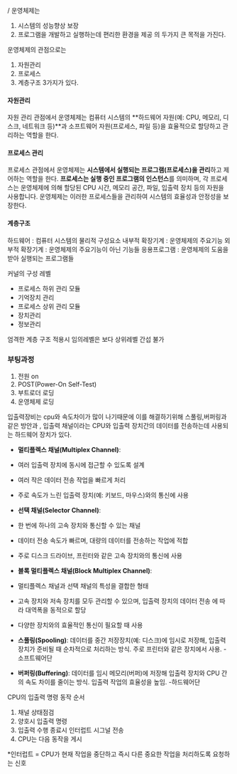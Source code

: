 /
운영체제는 
1. 시스템의 성능향상 보장
2. 프로그램을 개발하고 실행하는데 편리한 환경을 제공
의 두가지 큰 목적을 가진다.

운영체제의 관점으로는

1. 자원관리
2. 프로세스
3. 계층구조
3가지가 있다.

#### 자원관리
자원 관리 관점에서 운영체제는 컴퓨터 시스템의
**하드웨어 자원(예: CPU, 메모리, 디스크, 네트워크 등)**과 
소프트웨어 자원(프로세스, 파일 등)을 효율적으로 할당하고 관리하는 역할을 한다.

#### 프로세스 관리
프로세스 관점에서 운영체제는 **시스템에서 실행되는 프로그램(프로세스)을 관리**하고 제어하는 역할을 한다. 
**프로세스는 실행 중인 프로그램의 인스턴스**를 의미하며, 각 프로세스는 운영체제에 의해 할당된 CPU 시간, 메모리 공간, 파일, 입출력 장치 등의 자원을 사용합니다. 운영체제는 이러한 프로세스들을 관리하여 시스템의 효율성과 안정성을 보장한다.


#### 계층구조

하드웨어 : 컴퓨터 시스템의 물리적 구성요소
내부적 확장기계 : 운영체제의 주요기능
외부적 확장기계 : 운영체제의 주요기능이 아닌 기능들
응용프로그램 : 운영체제의 도움을 받아 실행되는 프로그램들

커널의 구성 레벨
- 프로세스 하위 관리 모듈
- 기억장치 관리
- 프로세스 상위 관리 모듈
- 장치관리
- 정보관리

엄격한 계층 구조 적용시 임의레벨은 보다 상위레벨 간섭 불가


### 부팅과정

1. 전원 on
2. POST(Power-On Self-Test)
3. 부트로더 로딩
4. 운영체제 로딩

입출력장비는 cpu와 속도차이가 많이 나기때문에 이를 해결하기위해 스풀링,버퍼링과 같은 방안과 , 입출력 채널이라는 CPU와 입출력 장치간의 데이터를 전송하는데 사용되는 하드웨어 장치가 있다.

- **멀티플렉스 채널(Multiplex Channel)**:
- 여러 입출력 장치에 동시에 접근할 수 있도록 설계
- 여러 작은 데이터 전송 작업을 빠르게 처리
- 주로 속도가 느린 입출력 장치(예: 키보드, 마우스)와의 통신에 사용

- **선택 채널(Selector Channel)**:
- 한 번에 하나의 고속 장치와 통신할 수 있는 채널
- 데이터 전송 속도가 빠르며, 대량의 데이터를 전송하는 작업에 적합
- 주로 디스크 드라이브, 프린터와 같은 고속 장치와의 통신에 사용


- **블록 멀티플렉스 채널(Block Multiplex Channel)**:
- 멀티플렉스 채널과 선택 채널의 특성을 결합한 형태
- 고속 장치와 저속 장치를 모두 관리할 수 있으며, 입출력 장치의 데이터 전송 에 따라 대역폭을 동적으로 할당
 - 다양한 장치와의 효율적인 통신이 필요할 때 사용

- **스풀링(Spooling)**: 데이터를 중간 저장장치(예: 디스크)에 임시로 저장해, 입출력 장치가 준비될 때 순차적으로 처리하는 방식. 주로 프린터와 같은 장치에서 사용.
-소프트웨어단

- **버퍼링(Buffering)**: 데이터를 임시 메모리(버퍼)에 저장해 입출력 장치와 CPU 간의 속도 차이를 줄이는 방식. 입출력 작업의 효율성을 높임.
-하드웨어단

CPU의 입출력 명령 동작 순서
1. 채널 상태점검
2. 양호시 입출력 명령
3. 입출력 수행 종료시 인터럽트 시그널 전송
4. CPU는 다음 동작을 게시

*인터럽트 =  CPU가 현재 작업을 중단하고 즉시 다른 중요한 작업을 처리하도록 요청하는 신호